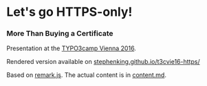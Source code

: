# Let's go HTTPS-only!

### More Than Buying a Certificate

Presentation at the [TYPO3camp Vienna 2016](http://t3cvienna.camp).

Rendered version available on [stephenking.github.io/t3cvie16-https/](http://stephenking.github.io/t3cvie16-https/)

Based on [remark.js](http://remarkjs.com). The actual content is in [content.md](https://github.com/StephenKing/t3cvie16-https/blob/master/content.md).
